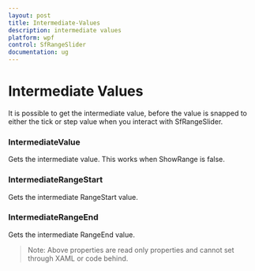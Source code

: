 ```yaml
---
layout: post
title: Intermediate-Values
description: intermediate values  
platform: wpf
control: SfRangeSlider 
documentation: ug
---
```


# Intermediate Values  

It is possible to get the intermediate value, before the value is snapped to either the tick or step value when you interact with SfRangeSlider. 

### IntermediateValue 

Gets the intermediate value. This works when ShowRange is false. 

### IntermediateRangeStart  

Gets the intermediate RangeStart value. 

### IntermediateRangeEnd 

Gets the intermediate RangeEnd value.  

> Note: Above properties are read only properties and cannot set through XAML or code behind.




